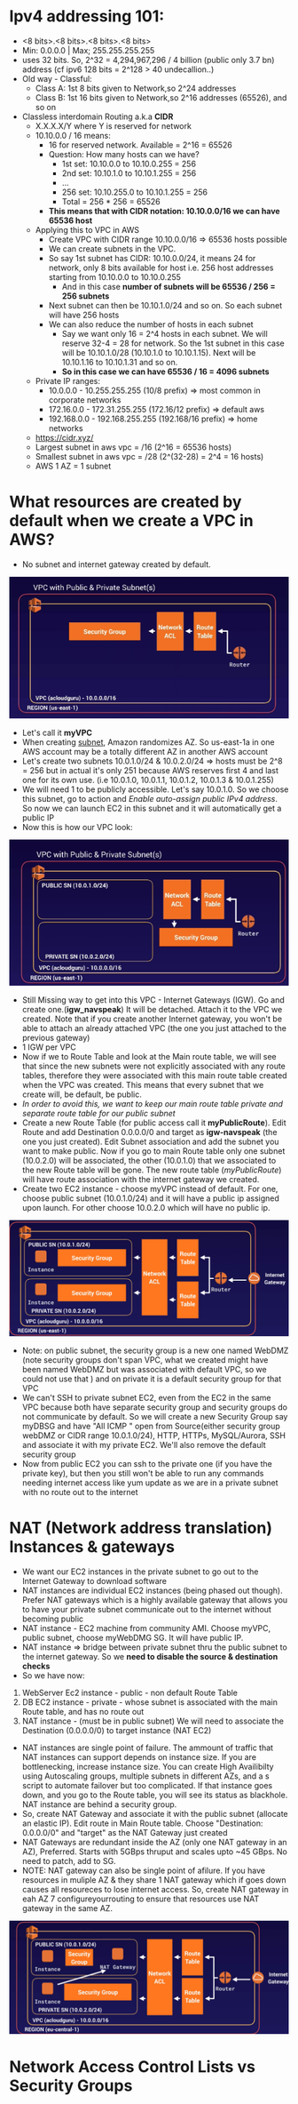 # Ipv4 addressing 101:
- <8 bits>.<8 bits>.<8 bits>.<8 bits>
- Min: 0.0.0.0 | Max; 255.255.255.255
- uses 32 bits. So, 2^32 = 4,294,967,296 / 4 billion (public only 3.7 bn) address (cf ipv6 128 bits = 2^128 > 40 undecallion..)
- Old way - Classful:
    * Class A: 1st 8 bits given to Network,so 2^24 addresses
    * Class B: 1st 16 bits given to Network,so 2^16 addresses (65526), and so on
- Classless interdomain Routing a.k.a <b>CIDR</b>
    * X.X.X.X/Y where Y is reserved for network
    * 10.10.0.0 / 16 means:
        * 16 for reserved network. Available = 2^16 = 65526
        * Question: How many hosts can we have?
            * 1st set: 10.10.0.0 to 10.10.0.255   = 256
            * 2nd set: 10.10.1.0 to 10.10.1.255   = 256
            * ...
            * 256 set: 10.10.255.0 to 10.10.1.255 = 256
            * Total = 256 * 256 = 65526
        * __This means that with CIDR notation: 10.10.0.0/16 we can have 65536 host__
    * Applying this to VPC in AWS
        * Create VPC with CIDR range 10.10.0.0/16 => 65536 hosts possible
        * We can create subnets in the VPC. 
        * So say 1st subnet has CIDR: 10.10.0.0/24, it means 24 for network, only 8 bits available for host i.e. 256 host addresses starting from 10.10.0.0 to 10.10.0.255
            * And in this case __number of subnets will be 65536 / 256 = 256 subnets__ 
        * Next subnet can then be 10.10.1.0/24 and so on. So each subnet will have 256 hosts
        * We can also reduce the number of hosts in each subnet
            * Say we want only 16 = 2^4 hosts in each subnet. We will reserve 32-4 = 28 for network. So the 1st subnet in this case will be 10.10.1.0/28 (10.10.1.0 to 10.10.1.15). Next will be 10.10.1.16 to 10.10.1.31 and so on.
            * __So in this case we can have 65536 / 16 = 4096 subnets__
    * Private IP ranges:
        * 10.0.0.0   - 10.255.255.255 (10/8 prefix)  => most common in corporate networks
        * 172.16.0.0  - 172.31.255.255 (172.16/12 prefix) => default aws
        * 192.168.0.0 - 192.168.255.255 (192.168/16 prefix) => home networks
    * https://cidr.xyz/
    * Largest subnet in aws vpc = /16 (2^16  = 65536 hosts)
    * Smallest subnet in aws vpc = /28 (2^(32-28) = 2^4 = 16 hosts)
    * AWS 1 AZ = 1 subnet
    
 # What resources are created by default when we create a VPC in AWS?
- No subnet and internet gateway created by default. 

 ![Default VPC creation](defaultVPC.PNG)
 - Let's call it __myVPC__
 - When creating [subnet](https://docs.aws.amazon.com/vpc/latest/userguide/VPC_Subnets.html), Amazon randomizes AZ. So us-east-1a in one AWS account may be a totally different AZ in another AWS account
 - Let's create two subnets 10.0.1.0/24 & 10.0.2.0/24 => hosts must be 2^8 = 256 but in actual it's only 251 because AWS reserves first 4 and last one for its own use. (i.e 10.0.1.0, 10.0.1.1, 10.0.1.2, 10.0.1.3 & 10.0.1.255)
 - We will need 1 to be publicly accessible. Let's say 10.0.1.0. So we choose this subnet, go to action and _Enable auto-assign public IPv4 address_. So now we can launch EC2 in this subnet and it will automatically get a public IP
 - Now this is how our VPC look:
 
 ![after this](vpcAfterSubnet.PNG)
 - Still Missing way to get into this VPC - Internet Gateways (IGW). Go and create one.(__igw_navspeak__) It will be detached. Attach it to the VPC we created. Note that if you create another Internet gateway, you won't be able to attach an already attached VPC (the one you just attached to the previous gateway)
 - 1 IGW per VPC
 - Now if we to Route Table and look at the Main route table, we will see that since the new subnets were not explicitly associated with any route tables, therefore they were associated with this main route table created when the VPC was created. This means that every subnet that we create will, be default, be public.
 - _In order to avoid this, we want to keep our main route table private and separate route table for our public subnet_
 - Create a new Route Table (for public access call it __myPublicRoute__). Edit Route and add Destination 0.0.0.0/0 and target as __igw-navspeak__ (the one you just created). Edit Subnet association and add the subnet you want to make public. Now if you go to main Route table only one subnet (10.0.2.0) will be associated, the other (10.0.1.0) that we associated to the new Route table will be gone. The new route table (_myPublicRoute_) will have route association with the internet gateway we created.
 - Create two EC2 instance - choose myVPC instead of default. For one, choose public subnet (10.0.1.0/24) and it will have a public ip assigned upon launch. For other choose 10.0.2.0 which will have no public ip.
 
 ![afterIGW](vpcAfterIGW.PNG)
 
 - Note: on public subnet, the security group is a new one named WebDMZ (note security groups don't span VPC, what we created might have been named WebDMZ but was associated with default VPC, so we could not use that )
 and on private it is a default security group for that VPC
 - We can't SSH to private subnet EC2, even from the EC2 in the same VPC because both have separate security group and security groups do not communicate by default. So we will create a new Security Group say myDBSG and have "All ICMP " open from Source(either security group webDMZ or CIDR range 10.0.1.0/24), HTTP, HTTPs, MySQL/Aurora, SSH
 and associate it with my private EC2. We'll also remove the default security group
 - Now from public EC2 you can ssh to the private one (if you have the private key), but then you still won't be able to run any commands needing internet access like yum update as we are in a private subnet with no route out to the internet
 
 # NAT (Network address translation) Instances & gateways 
 - We want our EC2 instances in the private subnet to go out to the Internet Gateway to download software
 - NAT instances are individual EC2 instances (being phased out though). Prefer NAT gateways which is a highly available gateway that allows you to have your private subnet communicate out to the internet without becoming public
 - NAT instance - EC2 machine from community AMI. Choose myVPC, public subnet, choose myWebDMG SG. It will have public IP.
 - NAT instance => bridge between private subnet thru the public subnet to the internet gateway. So we __need to disable the source & destination checks__
 - So we have now:
 1. WebServer Ec2 instance - public - non default Route Table
 2. DB EC2 instance - private - whose subnet is associated with the main Route table, and has no route out
 3. NAT instance - (must be in public subnet) We will need to associate the Destination (0.0.0.0/0) to target instance (NAT EC2)
 
 - NAT instances are single point of failure. The ammount of traffic that NAT instances can support depends on instance size. If you are bottlenecking, increase instance size. You can create High Availibilty using Autoscaling groups, multiple subnets in different AZs, and a s script to automate failover but too complicated. If that instance goes down, and  you go to the Route table, you will see its status as blackhole. NAT instance are behind a security group. 
 - So, create NAT Gateway and associate it with the public subnet (allocate an elastic IP). Edit route in Main Route table. Choose "Destination: 0.0.0.0/0" and "target" as the NAT Gateway just created
 - NAT Gateways are redundant inside the AZ (only one NAT gateway in an AZ), Preferred. Starts with 5GBps thruput and scales upto ~45 GBps. No need to patch, add to SG.
 - NOTE: NAT gateway can also be single point of afilure. If you have resources in muliple AZ & they share 1 NAT gateway which if goes down causes all resoureces to lose internet access. So, create NAT gateway in eah AZ 7 configureyourrouting to ensure that resources use NAT gateway in the same AZ.
 
 ![NATGateway](NATGateway.PNG)
 
 # Network Access Control Lists vs Security Groups
 
  
 

    
    
            
            
 

     
        
    
     

